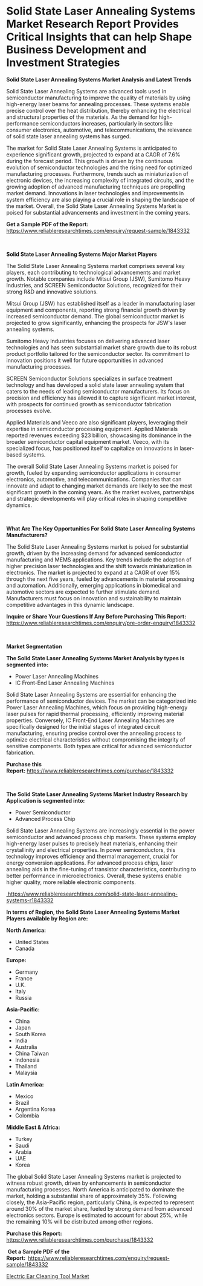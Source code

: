 <p><h1>Solid State Laser Annealing Systems Market Research Report Provides Critical Insights that can help Shape Business Development and Investment Strategies</h1></p><p><strong>Solid State Laser Annealing Systems Market Analysis and Latest Trends</strong></p>
<p><p>Solid State Laser Annealing Systems are advanced tools used in semiconductor manufacturing to improve the quality of materials by using high-energy laser beams for annealing processes. These systems enable precise control over the heat distribution, thereby enhancing the electrical and structural properties of the materials. As the demand for high-performance semiconductors increases, particularly in sectors like consumer electronics, automotive, and telecommunications, the relevance of solid state laser annealing systems has surged.</p><p>The market for Solid State Laser Annealing Systems is anticipated to experience significant growth, projected to expand at a CAGR of 7.6% during the forecast period. This growth is driven by the continuous evolution of semiconductor technologies and the rising need for optimized manufacturing processes. Furthermore, trends such as miniaturization of electronic devices, the increasing complexity of integrated circuits, and the growing adoption of advanced manufacturing techniques are propelling market demand. Innovations in laser technologies and improvements in system efficiency are also playing a crucial role in shaping the landscape of the market. Overall, the Solid State Laser Annealing Systems Market is poised for substantial advancements and investment in the coming years.</p></p>
<p><strong>Get a Sample PDF of the Report:&nbsp;</strong> <a href="https://www.reliableresearchtimes.com/enquiry/request-sample/1843332?utm_campaign=2564&utm_medium=2&utm_source=Github&utm_content=ia&utm_term=28022025&utm_id=solid-state-laser-annealing-systems">https://www.reliableresearchtimes.com/enquiry/request-sample/1843332</a></p>
<p>&nbsp;</p>
<p><strong>Solid State Laser Annealing Systems Major Market Players</strong></p>
<p><p>The Solid State Laser Annealing Systems market comprises several key players, each contributing to technological advancements and market growth. Notable companies include Mitsui Group (JSW), Sumitomo Heavy Industries, and SCREEN Semiconductor Solutions, recognized for their strong R&D and innovative solutions.</p><p>Mitsui Group (JSW) has established itself as a leader in manufacturing laser equipment and components, reporting strong financial growth driven by increased semiconductor demand. The global semiconductor market is projected to grow significantly, enhancing the prospects for JSW's laser annealing systems.</p><p>Sumitomo Heavy Industries focuses on delivering advanced laser technologies and has seen substantial market share growth due to its robust product portfolio tailored for the semiconductor sector. Its commitment to innovation positions it well for future opportunities in advanced manufacturing processes.</p><p>SCREEN Semiconductor Solutions specializes in surface treatment technology and has developed a solid state laser annealing system that caters to the needs of leading semiconductor manufacturers. Its focus on precision and efficiency has allowed it to capture significant market interest, with prospects for continued growth as semiconductor fabrication processes evolve.</p><p>Applied Materials and Veeco are also significant players, leveraging their expertise in semiconductor processing equipment. Applied Materials reported revenues exceeding $23 billion, showcasing its dominance in the broader semiconductor capital equipment market. Veeco, with its specialized focus, has positioned itself to capitalize on innovations in laser-based systems.</p><p>The overall Solid State Laser Annealing Systems market is poised for growth, fueled by expanding semiconductor applications in consumer electronics, automotive, and telecommunications. Companies that can innovate and adapt to changing market demands are likely to see the most significant growth in the coming years. As the market evolves, partnerships and strategic developments will play critical roles in shaping competitive dynamics.</p></p>
<p>&nbsp;</p>
<p><strong>What Are The Key Opportunities For Solid State Laser Annealing Systems Manufacturers?</strong></p>
<p><p>The Solid State Laser Annealing Systems market is poised for substantial growth, driven by the increasing demand for advanced semiconductor manufacturing and MEMS applications. Key trends include the adoption of higher precision laser technologies and the shift towards miniaturization in electronics. The market is projected to expand at a CAGR of over 15% through the next five years, fueled by advancements in material processing and automation. Additionally, emerging applications in biomedical and automotive sectors are expected to further stimulate demand. Manufacturers must focus on innovation and sustainability to maintain competitive advantages in this dynamic landscape.</p></p>
<p><strong>Inquire or Share Your Questions If Any Before Purchasing This Report:</strong> <a href="https://www.reliableresearchtimes.com/enquiry/pre-order-enquiry/1843332?utm_campaign=2564&utm_medium=2&utm_source=Github&utm_content=ia&utm_term=28022025&utm_id=solid-state-laser-annealing-systems">https://www.reliableresearchtimes.com/enquiry/pre-order-enquiry/1843332</a></p>
<p>&nbsp;</p>
<p><strong>Market Segmentation</strong></p>
<p><strong>The Solid State Laser Annealing Systems Market Analysis by types is segmented into:</strong></p>
<p><ul><li>Power Laser Annealing Machines</li><li>IC Front-End Laser Annealing Machines</li></ul></p>
<p><p>Solid State Laser Annealing Systems are essential for enhancing the performance of semiconductor devices. The market can be categorized into Power Laser Annealing Machines, which focus on providing high-energy laser pulses for rapid thermal processing, efficiently improving material properties. Conversely, IC Front-End Laser Annealing Machines are specifically designed for the initial stages of integrated circuit manufacturing, ensuring precise control over the annealing process to optimize electrical characteristics without compromising the integrity of sensitive components. Both types are critical for advanced semiconductor fabrication.</p></p>
<p><strong>Purchase this Report:&nbsp;</strong><a href="https://www.reliableresearchtimes.com/purchase/1843332?utm_campaign=2564&utm_medium=2&utm_source=Github&utm_content=ia&utm_term=28022025&utm_id=solid-state-laser-annealing-systems">https://www.reliableresearchtimes.com/purchase/1843332</a></p>
<p>&nbsp;</p>
<p><strong>The Solid State Laser Annealing Systems Market Industry Research by Application is segmented into:</strong></p>
<p><ul><li>Power Semiconductor</li><li>Advanced Process Chip</li></ul></p>
<p><p>Solid State Laser Annealing Systems are increasingly essential in the power semiconductor and advanced process chip markets. These systems employ high-energy laser pulses to precisely heat materials, enhancing their crystallinity and electrical properties. In power semiconductors, this technology improves efficiency and thermal management, crucial for energy conversion applications. For advanced process chips, laser annealing aids in the fine-tuning of transistor characteristics, contributing to better performance in microelectronics. Overall, these systems enable higher quality, more reliable electronic components.</p></p>
<p><a href="https://www.reliableresearchtimes.com/solid-state-laser-annealing-systems-r1843332?utm_campaign=2564&utm_medium=2&utm_source=Github&utm_content=ia&utm_term=28022025&utm_id=solid-state-laser-annealing-systems">&nbsp;https://www.reliableresearchtimes.com/solid-state-laser-annealing-systems-r1843332</a></p>
<p><strong>In terms of Region, the Solid State Laser Annealing Systems Market Players available by Region are:</strong></p>
<p>
    <p> <strong> North America: </strong>
        <ul>
            <li>United States</li>
            <li>Canada</li>
        </ul>
        </p> 
    <p> <strong> Europe: </strong>
        <ul>
            <li>Germany</li>
            <li>France</li>
            <li>U.K.</li>
            <li>Italy</li>
            <li>Russia</li>
        </ul>
        </p> 
    <p> <strong> Asia-Pacific: </strong>
        <ul>
            <li>China</li>
            <li>Japan</li>
            <li>South Korea</li>
            <li>India</li>
            <li>Australia</li>
            <li>China Taiwan</li>
            <li>Indonesia</li>
            <li>Thailand</li>
            <li>Malaysia</li>
        </ul>
        </p> 
    <p> <strong> Latin America: </strong>
        <ul>
            <li>Mexico</li>
            <li>Brazil</li>
            <li>Argentina Korea</li>
            <li>Colombia</li>
        </ul>
        </p> 
    <p> <strong> Middle East & Africa: </strong>
        <ul>
            <li>Turkey</li>
            <li>Saudi</li>
            <li>Arabia</li>
            <li>UAE</li>
            <li>Korea</li>
        </ul>
    </p>
    </p>
<p><p>The global Solid State Laser Annealing Systems market is projected to witness robust growth, driven by enhancements in semiconductor manufacturing processes. North America is anticipated to dominate the market, holding a substantial share of approximately 35%. Following closely, the Asia-Pacific region, particularly China, is expected to represent around 30% of the market share, fueled by strong demand from advanced electronics sectors. Europe is estimated to account for about 25%, while the remaining 10% will be distributed among other regions.</p></p>
<p><strong>Purchase this Report: </strong><a href="https://www.reliableresearchtimes.com/purchase/1843332?utm_campaign=2564&utm_medium=2&utm_source=Github&utm_content=ia&utm_term=28022025&utm_id=solid-state-laser-annealing-systems">https://www.reliableresearchtimes.com/purchase/1843332</a></p>
<p>&nbsp;<strong>Get a Sample PDF of the Report:&nbsp;&nbsp;</strong><a href="https://www.reliableresearchtimes.com/enquiry/request-sample/1843332?utm_campaign=2564&utm_medium=2&utm_source=Github&utm_content=ia&utm_term=28022025&utm_id=solid-state-laser-annealing-systems">https://www.reliableresearchtimes.com/enquiry/request-sample/1843332</a></p>
<p><strong></strong></p>
<p><p><a href="https://github.com/supicweg/Market-Research-Report-List-1/blob/main/electric-ear-cleaning-tool-market.md?utm_campaign=2564&utm_medium=2&utm_source=Github&utm_content=ia&utm_term=28022025&utm_id=solid-state-laser-annealing-systems">Electric Ear Cleaning Tool Market</a></p></p>